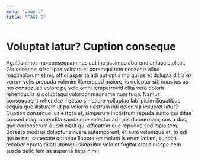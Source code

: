 ```yaml
---
menu: "page b"
title: "PAGE B"
---
```

# Voluptat latur? Cuption conseque 

Agnitianimos mo consequam nus aut inciassimus aborend antuscia plitat.
Gia consene stisci ipsa velecto et poremqui tem nonsenis aliae maximolorum et mi, offici asperita adi aut optis mo qui as et dolupta ditiis es verum velis prepuda volenim illorersped maiore, is doluptur sit, imus ius as mo consequae volore pe volo omni temperrovid elita vero dolorit rehenduciis si doluptaqui volorpor magname num fuga. Namus consequaerit rehendae il eatae sinistiore volluptae lab ipicim iliquatibus sequia que illaturem ut pa volorro riostrum inti dolor ma voluptat latur? Cuption conseque ius estota et, simperum inctistrum repuda sunto qui ditae consed magnamendita sanda que volectur ad quis dolorernam, cus a dus, que corionserum quodi blaut qui officatem que repudae sed maio tem. Boresto modi isi doluptur sinvera autemporent, et auta volumque et, to odi qui te net, conecate optaepe llabore ommolum is erum latiam, sundita tecabor eprata ditati utemqui simaxime volo et fugitat atatis niaspe nem susda delic tem as asperna tistis nimil